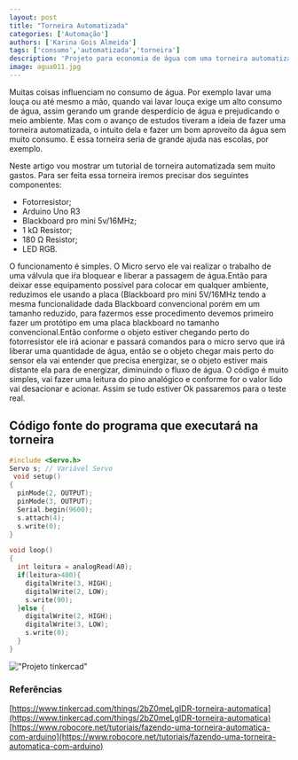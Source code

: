 ```yaml
---
layout: post
title: "Torneira Automatizada"
categories: ['Automação']
authors: ['Karina Gois Almeida'] 
tags: ['consumo','automatizada','torneira']
description: 'Projeto para economia de água com uma torneira automatizada'
image: agua011.jpg
---
```


Muitas coisas influenciam no consumo de água. Por exemplo lavar uma louça ou até mesmo a mão, quando vai lavar louça exige um alto consumo de água, assim gerando um 
grande desperdício de água e prejudicando o meio ambiente. Mas com o avanço de estudos tiveram a ideia de fazer uma torneira automatizada, o intuito dela e fazer
um bom aproveito da água sem muito consumo. E essa torneira seria de grande ajuda nas escolas, por exemplo.

Neste artigo vou mostrar um tutorial de torneira automatizada sem muito gastos. Para ser feita essa torneira iremos precisar dos seguintes componentes:

- Fotorresistor;
- Arduino Uno R3
- Blackboard pro mini 5v/16MHz;
- 1 kΩ Resistor;
- 180 Ω Resistor;
- LED RGB.

O funcionamento é simples. O Micro servo ele vai realizar  o trabalho de uma válvula que iŕa bloquear e liberar a passagem de água.Então para deixar esse equipamento possível para colocar em qualquer ambiente, reduzimos ele usando a placa (Blackboard pro mini 5V/16MHz tendo a mesma funcionalidade dada Blackboard convencional porém em um tamanho reduzido, para fazermos esse procedimento devemos primeiro fazer um protótipo em uma placa blackboard no tamanho convencional.Então conforme o objeto estiver chegando perto do fotorresistor ele irá acionar e passará comandos para o micro servo que irá liberar uma quantidade de água, então se o objeto chegar  mais perto do sensor ela vai entender que precisa energizar, se o objeto estiver mais distante ela para de energizar, diminuindo o fluxo de água. O código é muito simples, vai fazer uma leitura do pino analógico e conforme for o valor lido vai desacionar e acionar. Assim se tudo estiver Ok passaremos para o teste real.

## Código fonte do programa que executará na torneira

```c
#include <Servo.h>
Servo s; // Variável Servo
 void setup()
{
  pinMode(2, OUTPUT);
  pinMode(3, OUTPUT);
  Serial.begin(9600);
  s.attach(4);
  s.write(0); 
}

void loop()
{
  int leitura = analogRead(A0);
  if(leitura>400){
  	digitalWrite(3, HIGH);
    digitalWrite(2, LOW);
  	s.write(90); 
  }else {
  	digitalWrite(2, HIGH);
    digitalWrite(3, LOW);
  	s.write(0); 
  }
}
```
!["Projeto tinkercad"](/42/images/post/foto.png)


### Referências  
[https://www.tinkercad.com/things/2bZ0meLgIDR-torneira-automatica](https://www.tinkercad.com/things/2bZ0meLgIDR-torneira-automatica)
[https://www.robocore.net/tutoriais/fazendo-uma-torneira-automatica-com-arduino](https://www.robocore.net/tutoriais/fazendo-uma-torneira-automatica-com-arduino)

